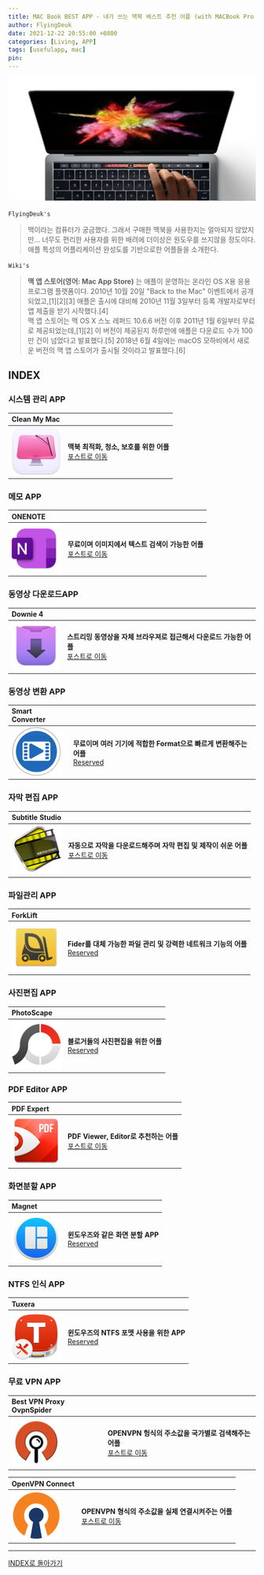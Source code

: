 ```yaml
---
title: MAC Book BEST APP - 내가 쓰는 맥북 베스트 추천 어플 (with MACBook Pro 2016)
author: FlyingDeuk
date: 2021-12-22 20:55:00 +0800
categories: [Living, APP]
tags: [usefulapp, mac]
pin:
---
```


![macapp](/img/living/macbook/macapp.jpg)

`FlyingDeuk's`
> 맥이라는 컴퓨터가 궁금했다. 그래서 구매한 맥북을 사용한지는 얼마되지 않았지만... 너무도 편리한 사용자를 위한 배려에 더이상은 원도우를 쓰지않을 정도이다. <br>
애플 특성의 어플리케이션 완성도를 기반으로한 어플들을 소개한다.

`Wiki's`
>**맥 앱 스토어(영어: Mac App Store)** 는 애플이 운영하는 온라인 OS X용 응용프로그램 플랫폼이다. 2010년 10월 20일 "Back to the Mac" 이벤트에서 공개되었고,[1][2][3] 애플은 출시에 대비해 2010년 11월 3일부터 등록 개발자로부터 앱 제출을 받기 시작했다.[4] <br>
맥 앱 스토어는 맥 OS X 스노 레퍼드 10.6.6 버전 이후 2011년 1월 6일부터 무료로 제공되었는데,[1][2] 이 버전이 제공된지 하루만에 애플은 다운로드 수가 100만 건이 넘었다고 발표했다.[5] 2018년 6월 4일에는 macOS 모하비에서 새로운 버전의 맥 앱 스토어가 출시될 것이라고 발표했다.[6]

## INDEX

### 시스템 관리 APP

| **Clean My Mac**          |                 |
|:-------------------------|:-----------------|
| ![cleanmy](/img/living/app/cleanmy.png) |**맥북 최적화, 청소, 보호를 위한 어플** <br> [포스트로 이동](/posts/cleanmy/)|

### 메모 APP

| **ONENOTE**          |                 |
|:-------------------------|:-----------------|
| ![onenote](/img/living/app/onenote.png) |**무료이며 이미지에서 텍스트 검색이 가능한 어플** <br> [포스트로 이동](/posts/onenote/)|

### 동영상 다운로드APP

| **Downie 4**          |                 |
|:-------------------------|:-----------------|
| ![downie](/img/living/app/downie.png) |**스트리밍 동영상을 자체 브라우져로 접근해서 다운로드 가능한 어플** <br> [포스트로 이동](/posts/downie/)|

### 동영상 변환 APP

| **Smart Converter**          |                 |
|:-------------------------|:-----------------|
| ![smartconverter](/img/living/app/smartconverter.png) |**무료이며 여러 기기에 적합한 Format으로 빠르게 변환해주는 어플** <br> [Reserved](/posts/smartconverter/)|


### 자막 편집 APP

| **Subtitle Studio**          |                 |
|:-------------------------|:-----------------|
| ![subtitle](/img/living/app/subtitle.png) |**자동으로 자막을 다운로드해주며 자막 편집 및 제작이 쉬운 어플** <br> [포스트로 이동](/posts/subtitle/)|


### 파일관리 APP

| **ForkLift**          |                 |
|:-------------------------|:-----------------|
| ![forklift](/img/living/app/forklift.png) |**Fider를 대체 가능한 파일 관리 및 강력한 네트워크 기능의 어플** <br> [Reserved](/posts/forklift/)|

### 사진편집 APP

| **PhotoScape**          |                 |
|:-------------------------|:-----------------|
| ![photoscape](/img/living/app/photoscape.png) |**블로거들의 사진편집을 위한 어플** <br> [Reserved](/posts/photoscape/)|

### PDF Editor APP

| **PDF Expert**          |                 |
|:-------------------------|:-----------------|
| ![pdfexpert](/img/living/app/pdfexpert_mac.png) |**PDF Viewer, Editor로 추천하는 어플** <br> [포스트로 이동](/posts/pdfexpert_mac/)|

### 화면분할 APP

| **Magnet**          |                 |
|:-------------------------|:-----------------|
| ![magnet](/img/living/app/magnet.png) |**윈도우즈와 같은 화면 분할 APP** <br> [Reserved](/posts/magnet/)|

### NTFS 인식 APP

| **Tuxera**          |                 |
|:-------------------------|:-----------------|
| ![tuxera](/img/living/app/tuxera.png) |**윈도우즈의 NTFS 포멧 사용을 위한 APP** <br> [Reserved](/posts/tuxera/)|

### 무료 VPN APP

| **Best VPN Proxy OvpnSpider**          |                 |
|:-------------------------|:-----------------|
| ![search](/img/living/app/spider.png) |**OPENVPN 헝식의 주소값을 국가별로 검색해주는 어플** <br> [포스트로 이동](/posts/Mac-vpn/)|

| **OpenVPN Connect**          |                 |
|:-------------------------|:-----------------|
| ![search](/img/living/app/openvpn.png) |**OPENVPN 형식의 주소값을 실제 연결시켜주는 어플** <br> [포스트로 이동](/posts/Mac-vpn/)|

----

[INDEX로 돌아가기](/posts/Macbook/)
